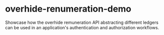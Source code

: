 # overhide-renumeration-demo
Showcase how the overhide remuneration API abstracting different ledgers can be used in an application's authentication and authorization workflows.
